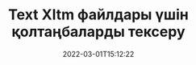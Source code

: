 ---
############################# Static ############################
layout: "auto-gen-signature"
date: 2022-03-01T15:12:22
draft: false
operation: Verify
signaturetype: Text
fileformat: Xltm
productName: Java
lang: kk
productCode: java
otherformats: pdf doc docx docm dot dotm dotx odt ott rtf xls xlsx xlsm xlsb csv ods ots xltx xltm ppt pptx pps ppsx odp otp potx potm pptm ppsm
breadcrumb: Put Text signature on Xltm for Java

############################# Head ############################
head_title: "Java арқылы Xltm файлдары үшін Text қолтаңбаларын тексеру"
head_description: "Xltm құжаттар мен олардың Text қолтаңбаларын тексеру үшін Java кодының бірнеше жолын ғана пайдаланыңыз."

############################# Header ############################
title: "Text Xltm файлдары үшін қолтаңбаларды тексеру"
description: "Java үшін API Xltm құжаттарындағы Text қолтаңбаларын тексеру мүмкіндігін береді. Xltm құжаттарыңыздың ішіндегі электрондық қолтаңбаларды тексеру тез және оңай орындалуы мүмкін."
bg_image: "https://cms.admin.containerize.com/templates/aspose/App_Themes/V3/images/bg/header1.png"
bg_overlay: false
button:
    enable: true

############################# SubMenu ############################
submenu:
    enable: true

    left:
        img_alt: "GroupDocs.Signature for Java"
        image: "https://cms.admin.containerize.com/templates/groupdocs/images/product-logos/90x90-noborder/groupdocs-signature-java.png"
        product: "GroupDocs.Signature"
        platform: "Java"



############################# About ############################
about:
    enable: true
    title: "Жаңа GroupDocs.Signature for Java API мүмкіндіктерін ашыңыз"
    content: |
        [GroupDocs.Signature for Java](https://products.groupdocs.com/signature/java/) API электрондық қолтаңбаларды пайдалану арқылы көптеген құжаттар пішімдерін өңдеудің кең ауқымын қамтамасыз етеді. Мәтіндер, суреттер, сандық сертификаттар, штрих-кодтар, QR-кодтар, мөрлер немесе метадеректер сияқты сандық қолтаңбаның көптеген түрлеріне қолдау көрсетіледі. Тұтынушылар PDF файлдарында, MS Word құжаттарында, MS Excel жұмыс кітаптарында, MS PowerPoint презентацияларында, Adobe Photoshop файлдарында және әртүрлі кескін пішімдерінде цифрлық қолтаңбаларды қоса, жоя, өңдеу, тексеру немесе іздеуге болады. Қосымша мүмкіндіктер мен параметрлердің таңғажайып саны қол жетімді.
    

############################# Steps ############################
steps:
    enable: true
    title_left: "Xltm құжатындағы Text қолтаңбаларын тексеру жолы"
    content_left: |
        [GroupDocs.Signature for Java](https://products.groupdocs.com/signature/java/) Xltm құжаттарында орналастырылған Text қолтаңбаларын тексеру сияқты пайдалы мүмкіндіктерді қамтиды. Бұл мүмкіндікті қосымша кодты қолданбай пайдаланыңыз.
        
        * Біріншіден, тексеру қажет құжатқа конструктор параметрінің жолын қамтамасыз ететін Signature класын жасаңыз.
        * Екіншіден, жаңа VerifyOptions нысанын жасаңыз және барлық қажетті сипаттарды орнатыңыз.
        * Соңында, VerifyOptions данасын өткізетін Қолтаңба нысанын тексеру әдісін шақырыңыз.
        * Содан кейін тексеру нәтижелерін өңдеңіз.

    title_right: "Жүйе талаптары"
    content_right: |
        GroupDocs.Signature for Java барлық негізгі платформалар мен операциялық жүйелерде қолдау көрсетеді. Төмендегі кодты орындамас бұрын, жүйеде келесі алғышарттар орнатылғанына көз жеткізіңіз.

        * Операциялық жүйелер: Microsoft Windows, Linux, MacOS
        * Әзірлеу орталары: NetBeans, Intellij IDEA, Eclipse, etc.
        * Java runtime: J2SE 6.0 and above
        * GroupDocs.Signature for Java соңғы нұсқасын [Maven](https://repository.groupdocs.com/webapp/#/artifacts/browse/tree/General/repo/com/groupdocs/groupdocs-signature) ішінен жүктеп алыңыз.
         
    code: |
        ```java    
                
        // Set up input Xltm file
        String filePath = "input.xltm";

        // Instantiate Signature for input file
        Signature signature = new Signature(filePath);

        //Provide verification options
        TextVerifyOptions options = new TextVerifyOptions();

        // Process all pages
        options.setAllPages(true);
        // specify text match type
        options.setMatchType(TextMatchType.Exact);
        // specify text pattern to search
        options.setText("Very important signature");
                            
        // Verify document signatures
        VerificationResult result = signature.verify(options);

        //process result
        if (result.isValid())
        {
            //..
        }

        ```

############################# Demos ############################
demos:
    enable: true
    title: "Text қолтаңбаларымен тікелей демо арқылы қол қою"
    content: |
       Дәл қазір [GroupDocs.Signature қолданбасы](https://products.groupdocs.app/signature/family) веб-сайтына кіру арқылы Xltm файлына әртүрлі электрондық қолтаңбаларды қосыңыз.          

############################# More Formats ############################
more_formats:
    enable: true
    title: "Java арқылы басқа Text қолтаңбаларын тексеріңіз"
    content: |
        "Түрлі құжаттарға орналастырылған электрондық қолтаңбаларды тексеру. Төменде көрсетілгендей танымал файл пішіміндегі қолтаңбалардың сапасын тексеріңіз."
    format: 
       
       
back_to_top:
    enable: true
---